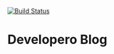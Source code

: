 [![Build Status](https://travis-ci.com/Developero-oficial/blog.svg?branch=master)](https://travis-ci.com/Developero-oficial/blog)

# Developero Blog
